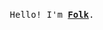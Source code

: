 <p align="center">
   <br>
   <samp>
   Hello! I'm <b><a rel="nofollow noopener noreferrer" target="_blank" href="https://github.com/Kongthap-code">Folk</a></b>.
</p>
</p>
